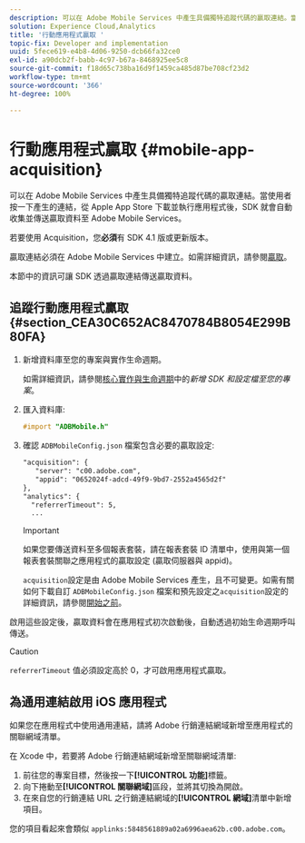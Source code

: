 ```yaml
---
description: 可以在 Adobe Mobile Services 中產生具備獨特追蹤代碼的贏取連結。當使用者按一下產生的連結，從 Apple App Store 下載並執行應用程式後，SDK 就會自動收集並傳送贏取資料至 Adobe Mobile Services。
solution: Experience Cloud,Analytics
title: '行動應用程式贏取 '
topic-fix: Developer and implementation
uuid: 5fece619-e4b8-4d06-9250-dcb66fa32ce0
exl-id: a90dcb2f-babb-4c97-b67a-8468925ee5c8
source-git-commit: f18d65c738ba16d9f1459ca485d87be708cf23d2
workflow-type: tm+mt
source-wordcount: '366'
ht-degree: 100%

---
```


# 行動應用程式贏取  {#mobile-app-acquisition}

可以在 Adobe Mobile Services 中產生具備獨特追蹤代碼的贏取連結。當使用者按一下產生的連結，從 Apple App Store 下載並執行應用程式後，SDK 就會自動收集並傳送贏取資料至 Adobe Mobile Services。

若要使用 Acquisition，您&#x200B;**必須**&#x200B;有 SDK 4.1 版或更新版本。

贏取連結必須在 Adobe Mobile Services 中建立。如需詳細資訊，請參閱[贏取](/help/using/acquisition-main/acquisition-main.md)。

本節中的資訊可讓 SDK 透過贏取連結傳送贏取資料。

## 追蹤行動應用程式贏取 {#section_CEA30C652AC8470784B8054E299B80FA}

1. 新增資料庫至您的專案與實作生命週期。

   如需詳細資訊，請參閱[核心實作與生命週期](/help/ios/getting-started/dev-qs.md)中的&#x200B;*新增 SDK 和設定檔至您的專案*。
1. 匯入資料庫:

   ```objective-c
   #import "ADBMobile.h"
   ```

1. 確認 `ADBMobileConfig.json` 檔案包含必要的贏取設定:

   ```xml
   "acquisition": { 
      "server": "c00.adobe.com", 
      "appid": "0652024f-adcd-49f9-9bd7-2552a4565d2f" 
   }, 
   "analytics": { 
     "referrerTimeout": 5, 
     ...
   ```

   >[!IMPORTANT]
   >
   >如果您要傳送資料至多個報表套裝，請在報表套裝 ID 清單中，使用與第一個報表套裝關聯之應用程式的贏取設定 (贏取伺服器與 appid)。

   `acquisition`設定是由 Adobe Mobile Services 產生，且不可變更。如需有關如何下載自訂 `ADBMobileConfig.json` 檔案和預先設定之`acquisition`設定的詳細資訊，請參閱[開始之前](/help/ios/getting-started/requirements.md)。

啟用這些設定後，贏取資料會在應用程式初次啟動後，自動透過初始生命週期呼叫傳送。

>[!CAUTION]
>
>`referrerTimeout` 值必須設定高於 0，才可啟用應用程式贏取。

## 為通用連結啟用 iOS 應用程式

如果您在應用程式中使用通用連結，請將 Adobe 行銷連結網域新增至應用程式的關聯網域清單。

在 Xcode 中，若要將 Adobe 行銷連結網域新增至關聯網域清單:

1. 前往您的專案目標，然後按一下&#x200B;**[!UICONTROL 功能]**&#x200B;標籤。
2. 向下捲動至&#x200B;**[!UICONTROL 關聯網域]**&#x200B;區段，並將其切換為開啟。
3. 在來自您的行銷連結 URL 之行銷連結網域的&#x200B;**[!UICONTROL 網域]**&#x200B;清單中新增項目。

您的項目看起來會類似 `applinks:5848561889a02a6996aea62b.c00.adobe.com`。
